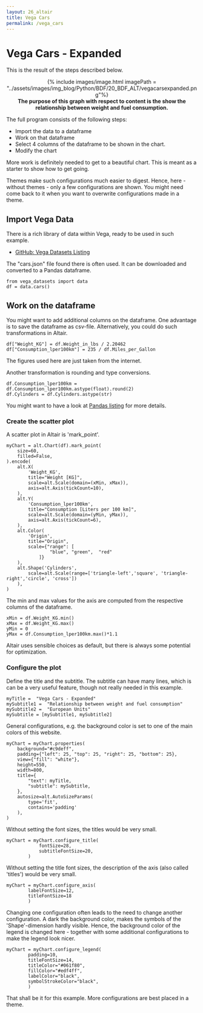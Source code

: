 ```yaml
---
layout: 26_altair
title: Vega Cars
permalink: /vega_cars
---
```


# Vega Cars - Expanded

This is the result of the steps described below.

<center>
{% include images/image.html imagePath = "../assets/images/img_blog/Python/BDF/20_BDF_ALT/vegacarsexpanded.png"%}
<br><b>
The purpose of this graph with respect to content is the show the relationship between weight and fuel consumption. 
</b><br>

</center>


The full program consists of the following steps:

- Import the data to a dataframe
- Work on that dataframe
- Select 4 columns of the dataframe to be shown in the chart.
- Modify the chart

More work is definitely needed to get to a beautiful chart. This is meant as a starter to show how to get going. 

Themes make such configurations much easier to digest. Hence, here - without themes - only a few configurations are shown. You might need come back to it when you want to overwrite configurations made in a theme.


## Import Vega Data

There is a rich library of data within Vega, ready to be used in such example.
- [GitHub: Vega Datasets Listing](https://github.com/vega/vega-datasets/tree/next/data)

 The "cars.json" file found there is often used.
 It can be downloaded and converted to a Pandas dataframe.

>
    from vega_datasets import data
    df = data.cars()


## Work on the dataframe

You might want to add additional columns on the dataframe. One advantage is to save the dataframe as csv-file.
Alternatively, you could do such transformations in Altair.

>
    df["Weight_KG"] = df.Weight_in_lbs / 2.20462
    df["Consumption_lper100km"] = 235 / df.Miles_per_Gallon

The figures used here are just taken from the internet.

Another transformation is rounding and type conversions.

>
    df.Consumption_lper100km = df.Consumption_lper100km.astype(float).round(2)
    df.Cylinders = df.Cylinders.astype(str)

You might want to have a look at [Pandas listing](listing_pandas_operate) for more details.

### Create the scatter plot

A scatter plot in Altair is 'mark_point'. 

>
    myChart = alt.Chart(df).mark_point(
        size=60, 
        filled=False, 
    ).encode(
        alt.X(
            'Weight_KG', 
            title="Weight [KG]", 
            scale=alt.Scale(domain=(xMin, xMax)),        
            axis=alt.Axis(tickCount=10),
        ),
        alt.Y(
            'Consumption_lper100km', 
            title="Consumption [Liters per 100 km]",
            scale=alt.Scale(domain=(yMin, yMax)),        
            axis=alt.Axis(tickCount=6),
        ),
        alt.Color(
            'Origin',
            title="Origin",
            scale={"range": [
                    "blue", "green",  "red"
                ]}   
        ),
        alt.Shape('Cylinders', 
            scale=alt.Scale(range=['triangle-left','square', 'triangle-right','circle', 'cross'])
        ),    
    )


The min and max values for the axis are computed from the respective columns of the dataframe.

>
    xMin = df.Weight_KG.min()
    xMax = df.Weight_KG.max()
    yMin = 0
    yMax = df.Consumption_lper100km.max()*1.1

Altair uses sensible choices as default, but there is always some potential for optimization.


### Configure the plot

Define the title and the subtitle. The subtitle can have many lines, which is can be a very useful feature, though not really needed in this example.

>
    myTitle =  "Vega Cars - Expanded"
    mySubtitle1 =  "Relationship between weight and fuel consumption"
    mySubtitle2 =  "European Units"
    mySubtitle = [mySubtitle1, mySubtitle2]

General configurations, e.g. the background color is set to one of the main colors of this website. 

>
    myChart = myChart.properties(
        background="#c9deff", 
        padding={"left": 25, "top": 25, "right": 25, "bottom": 25},
        view={"fill": "white"},
        height=550,   
        width=800, 
        title={
            "text": myTitle, 
            "subtitle": mySubtitle,
        },  
        autosize=alt.AutoSizeParams(
            type='fit',
            contains='padding'
        ),
    )  

Without setting the font sizes, the titles would be very small.

>
    myChart = myChart.configure_title(
                fontSize=28,
                subtitleFontSize=20,
            )   

Without setting the title font sizes, the description of the axis (also called 'titles') would be very small.

>
    myChart = myChart.configure_axis(
            labelFontSize=12,
            titleFontSize=18
            )   

Changing one configuration often leads to the need to change another configuration. A dark the background color, makes the symbols of the 'Shape'-dimension hardly visible. Hence, the background color of the legend is changed here - together with some additional configurations to make the legend look nicer.

>
    myChart = myChart.configure_legend(
            padding=10,
            titleFontSize=14,
            titleColor="#061f80",
            fillColor="#edf4ff",
            labelColor="black",
            symbolStrokeColor="black",
            )   

That shall be it for this example. More configurations are best placed in a theme.
